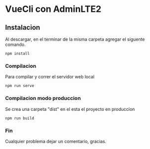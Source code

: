# VueCli con AdminLTE2

## Instalacion
Al descargar, en el terminar de la misma carpeta agregar el siguente comando.
```
npm install
```

### Compilacion
Para compilar y correr el servidor web local
```
npm run serve
```

### Compilacion modo produccion
Se crea una carpeta "dist" en el esta el proyecto en produccion
```
npm run build
```
### Fin
Cualquier problema dejar un comentario, gracias.


<!-- ### Run your tests
```
npm run test
```

### Lints and fixes files
```
npm run lint
``` -->

<!-- ### Customize configuration
See [Configuration Reference](https://cli.vuejs.org/config/). -->
